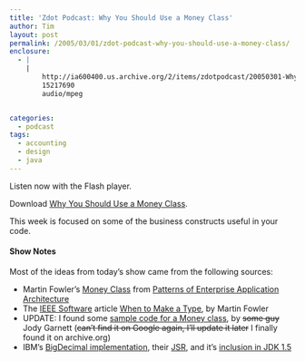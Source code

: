 ```yaml
---
title: 'Zdot Podcast: Why You Should Use a Money Class'
author: Tim
layout: post
permalink: /2005/03/01/zdot-podcast-why-you-should-use-a-money-class/
enclosure:
  - |
    |
        http://ia600400.us.archive.org/2/items/zdotpodcast/20050301-WhyMoneyClass.mp3
        15217690
        audio/mpeg


categories:
  - podcast
tags:
  - accounting
  - design
  - java
---
```

Listen now with the Flash player.


Download [Why You Should Use a Money Class][1].

This week is focused on some of the business constructs useful in your code.

#### Show Notes

Most of the ideas from today&#8217;s show came from the following sources:

  * Martin Fowler&#8217;s [Money Class][2] from [Patterns of Enterprise Application Architecture][3]
  * The [IEEE Software][4] article [When to Make a Type][5], by Martin Fowler
  * UPDATE: I found some [sample code for a Money class][6], by <del>some guy</del> Jody Garnett (<del>can&#8217;t find it on Google again, I&#8217;ll update it later</del> I finally found it on archive.org)
  * IBM&#8217;s [BigDecimal implementation][7], their [JSR][8], and it&#8217;s [inclusion in JDK 1.5][9]

 [1]: http://ia600400.us.archive.org/2/items/zdotpodcast/20050301-WhyMoneyClass.mp3
 [2]: http://martinfowler.com/eaaCatalog/money.html
 [3]: http://amazon.com/o/ASIN/0321127420/timshadelcom-20
 [4]: http://computer.org/software/
 [5]: http://martinfowler.com/ieeeSoftware/whenType.pdf
 [6]: http://web.archive.org/web/20031214114846/http://members.shaw.ca/jagarnett/Files/Money_java.html
 [7]: http://www2.hursley.ibm.com/decimalj/
 [8]: http://www.jcp.org/en/jsr/detail?id=13 "JSR 13: Decimal Arithmetic Enhancement"
 [9]: http://java.sun.com/j2se/1.5.0/docs/api/java/math/BigDecimal.html "JDK 1.5: java.math.BigDecimal"
